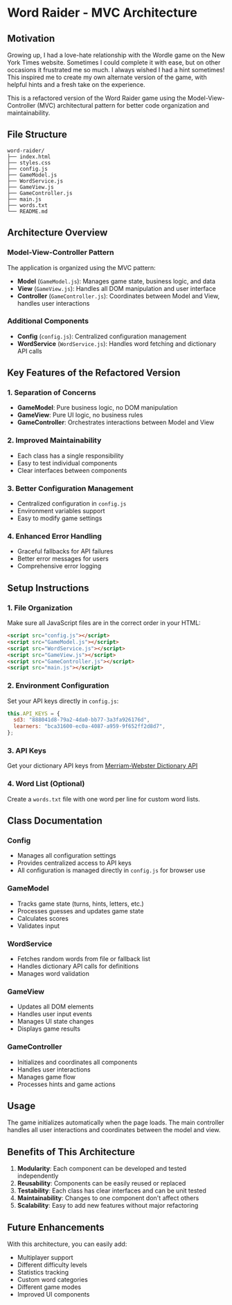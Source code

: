 # Word Raider - MVC Architecture

## Motivation

Growing up, I had a love-hate relationship with the Wordle game on the New York Times website. Sometimes I could complete it with ease, but on other occasions it frustrated me so much. I always wished I had a hint sometimes! This inspired me to create my own alternate version of the game, with helpful hints and a fresh take on the experience.

This is a refactored version of the Word Raider game using the Model-View-Controller (MVC) architectural pattern for better code organization and maintainability.

## File Structure

```
word-raider/
├── index.html
├── styles.css
├── config.js
├── GameModel.js
├── WordService.js
├── GameView.js
├── GameController.js
├── main.js
├── words.txt
└── README.md
```

## Architecture Overview

### Model-View-Controller Pattern

The application is organized using the MVC pattern:

- **Model** (`GameModel.js`): Manages game state, business logic, and data
- **View** (`GameView.js`): Handles all DOM manipulation and user interface
- **Controller** (`GameController.js`): Coordinates between Model and View, handles user interactions

### Additional Components

- **Config** (`config.js`): Centralized configuration management
- **WordService** (`WordService.js`): Handles word fetching and dictionary API calls

## Key Features of the Refactored Version

### 1. Separation of Concerns

- **GameModel**: Pure business logic, no DOM manipulation
- **GameView**: Pure UI logic, no business rules
- **GameController**: Orchestrates interactions between Model and View

### 2. Improved Maintainability

- Each class has a single responsibility
- Easy to test individual components
- Clear interfaces between components

### 3. Better Configuration Management

- Centralized configuration in `config.js`
- Environment variables support
- Easy to modify game settings

### 4. Enhanced Error Handling

- Graceful fallbacks for API failures
- Better error messages for users
- Comprehensive error logging

## Setup Instructions

### 1. File Organization

Make sure all JavaScript files are in the correct order in your HTML:

```html
<script src="config.js"></script>
<script src="GameModel.js"></script>
<script src="WordService.js"></script>
<script src="GameView.js"></script>
<script src="GameController.js"></script>
<script src="main.js"></script>
```

### 2. Environment Configuration

Set your API keys directly in `config.js`:

```js
this.API_KEYS = {
  sd3: "888041d8-79a2-4da0-bb77-3a3fa926176d",
  learners: "bca31600-ec0a-4087-a959-9f652ff2d8d7",
};
```

### 3. API Keys

Get your dictionary API keys from [Merriam-Webster Dictionary API](https://dictionaryapi.com/)

### 4. Word List (Optional)

Create a `words.txt` file with one word per line for custom word lists.

## Class Documentation

### Config

- Manages all configuration settings
- Provides centralized access to API keys
- All configuration is managed directly in `config.js` for browser use

### GameModel

- Tracks game state (turns, hints, letters, etc.)
- Processes guesses and updates game state
- Calculates scores
- Validates input

### WordService

- Fetches random words from file or fallback list
- Handles dictionary API calls for definitions
- Manages word validation

### GameView

- Updates all DOM elements
- Handles user input events
- Manages UI state changes
- Displays game results

### GameController

- Initializes and coordinates all components
- Handles user interactions
- Manages game flow
- Processes hints and game actions

## Usage

The game initializes automatically when the page loads. The main controller handles all user interactions and coordinates between the model and view.

## Benefits of This Architecture

1. **Modularity**: Each component can be developed and tested independently
2. **Reusability**: Components can be easily reused or replaced
3. **Testability**: Each class has clear interfaces and can be unit tested
4. **Maintainability**: Changes to one component don't affect others
5. **Scalability**: Easy to add new features without major refactoring

## Future Enhancements

With this architecture, you can easily add:

- Multiplayer support
- Different difficulty levels
- Statistics tracking
- Custom word categories
- Different game modes
- Improved UI components
